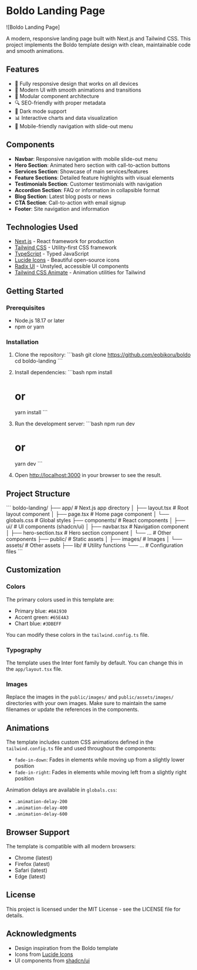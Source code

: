 # Boldo Landing Page

![Boldo Landing Page]

A modern, responsive landing page built with Next.js and Tailwind CSS. This project implements the Boldo template design with clean, maintainable code and smooth animations.

## Features

- 📱 Fully responsive design that works on all devices
- 🎨 Modern UI with smooth animations and transitions
- 🧩 Modular component architecture
- 🔍 SEO-friendly with proper metadata
- 🌙 Dark mode support
- 📊 Interactive charts and data visualization
- 🍔 Mobile-friendly navigation with slide-out menu

## Components

- **Navbar**: Responsive navigation with mobile slide-out menu
- **Hero Section**: Animated hero section with call-to-action buttons
- **Services Section**: Showcase of main services/features
- **Feature Sections**: Detailed feature highlights with visual elements
- **Testimonials Section**: Customer testimonials with navigation
- **Accordion Section**: FAQ or information in collapsible format
- **Blog Section**: Latest blog posts or news
- **CTA Section**: Call-to-action with email signup
- **Footer**: Site navigation and information

## Technologies Used

- [Next.js](https://nextjs.org/) - React framework for production
- [Tailwind CSS](https://tailwindcss.com/) - Utility-first CSS framework
- [TypeScript](https://www.typescriptlang.org/) - Typed JavaScript
- [Lucide Icons](https://lucide.dev/) - Beautiful open-source icons
- [Radix UI](https://www.radix-ui.com/) - Unstyled, accessible UI components
- [Tailwind CSS Animate](https://github.com/jamiebuilds/tailwindcss-animate) - Animation utilities for Tailwind

## Getting Started

### Prerequisites

- Node.js 18.17 or later
- npm or yarn

### Installation

1. Clone the repository:
   \`\`\`bash
   git clone https://github.com/eobikoru/boldo
   cd boldo-landing
   \`\`\`

2. Install dependencies:
   \`\`\`bash
   npm install
   # or
   yarn install
   \`\`\`

3. Run the development server:
   \`\`\`bash
   npm run dev
   # or
   yarn dev
   \`\`\`

4. Open [http://localhost:3000](http://localhost:3000) in your browser to see the result.

## Project Structure

\`\`\`
boldo-landing/
├── app/                  # Next.js app directory
│   ├── layout.tsx        # Root layout component
│   ├── page.tsx          # Home page component
│   └── globals.css       # Global styles
├── components/           # React components
│   ├── ui/               # UI components (shadcn/ui)
│   ├── navbar.tsx        # Navigation component
│   ├── hero-section.tsx  # Hero section component
│   └── ...               # Other components
├── public/               # Static assets
│   ├── images/           # Images
│   └── assets/           # Other assets
├── lib/                  # Utility functions
└── ...                   # Configuration files
\`\`\`

## Customization

### Colors

The primary colors used in this template are:

- Primary blue: `#0A1930`
- Accent green: `#65E4A3`
- Chart blue: `#3DBEFF`

You can modify these colors in the `tailwind.config.ts` file.

### Typography

The template uses the Inter font family by default. You can change this in the `app/layout.tsx` file.

### Images

Replace the images in the `public/images/` and `public/assets/images/` directories with your own images. Make sure to maintain the same filenames or update the references in the components.

## Animations

The template includes custom CSS animations defined in the `tailwind.config.ts` file and used throughout the components:

- `fade-in-down`: Fades in elements while moving up from a slightly lower position
- `fade-in-right`: Fades in elements while moving left from a slightly right position

Animation delays are available in `globals.css`:
- `.animation-delay-200`
- `.animation-delay-400`
- `.animation-delay-600`

## Browser Support

The template is compatible with all modern browsers:

- Chrome (latest)
- Firefox (latest)
- Safari (latest)
- Edge (latest)

## License

This project is licensed under the MIT License - see the LICENSE file for details.

## Acknowledgments

- Design inspiration from the Boldo template
- Icons from [Lucide Icons](https://lucide.dev/)
- UI components from [shadcn/ui](https://ui.shadcn.com/)
